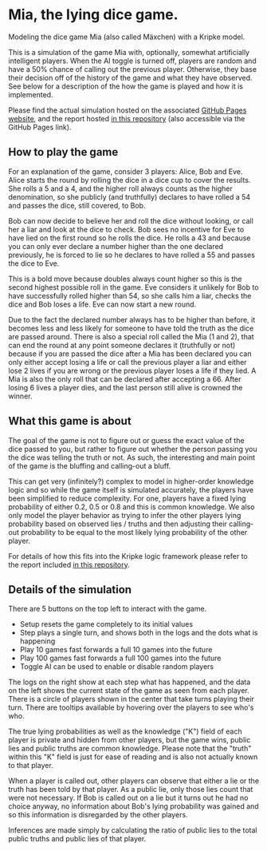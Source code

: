 # Mia, the lying dice game.
Modeling the dice game Mia (also called Mäxchen) with a Kripke model.

This is a simulation of the game Mia with, optionally, somewhat artificially intelligent players. When the AI toggle is turned off, players are random and have a 50% chance of calling out the previous player. Otherwise, they base their decision off of the history of the game and what they have observed. See below for a description of the how the game is played and how it is implemented.

Please find the actual simulation hosted on the associated [GitHub Pages website](https://dashdeckers.github.io/Mia/), and the report hosted [in this repository](https://github.com/dashdeckers/Mia/blob/main/report.pdf) (also accessible via the GitHub Pages link).

## How to play the game

For an explanation of the game, consider 3 players: Alice, Bob and Eve. Alice starts the round by rolling the dice in a dice cup to cover the results. She rolls a 5 and a 4, and the higher roll always counts as the higher denomination, so she publicly (and truthfully) declares to have rolled a 54 and passes the dice, still covered, to Bob. 

Bob can now decide to believe her and roll the dice without looking, or call her a liar and look at the dice to check. Bob sees no incentive for Eve to have lied on the first round so he rolls the dice. He rolls a 43 and because you can only ever declare a number higher than the one declared previously, he is forced to lie so he declares to have rolled a 55 and passes the dice to Eve. 

This is a bold move because doubles always count higher so this is the second highest possible roll in the game. Eve considers it unlikely for Bob to have successfully rolled higher than 54, so she calls him a liar, checks the dice and Bob loses a life. Eve can now start a new round. 

Due to the fact the declared number always has to be higher than before, it becomes less and less likely for someone to have told the truth as the dice are passed around. There is also a special roll called the Mia (1 and 2), that can end the round at any point someone declares it (truthfully or not) because if you are passed the dice after a Mia has been declared you can only either accept losing a life or call the previous player a liar and either lose 2 lives if you are wrong or the previous player loses a life if they lied. A Mia is also the only roll that can be declared after accepting a 66. After losing 6 lives a player dies, and the last person still alive is crowned the winner.

## What this game is about
The goal of the game is not to figure out or guess the exact value of the dice passed to you, but rather to figure out whether the person passing you the dice was telling the truth or not. As such, the interesting and main point of the game is the bluffing and calling-out a bluff. 

This can get very (infinitely?) complex to model in higher-order knowledge logic and so while the game itself is simulated accurately, the players have been simplified to reduce complexity. For one, players have a fixed lying probability of either 0.2, 0.5 or 0.8 and this is common knowledge. We also only model the player behavior as trying to infer the other players lying probability based on observed lies / truths and then adjusting their calling-out probability to be equal to the most likely lying probability of the other player.

For details of how this fits into the Kripke logic framework please refer to the report included [in this repository](https://github.com/dashdeckers/Mia/blob/main/report.pdf).


## Details of the simulation
There are 5 buttons on the top left to interact with the game.
- Setup resets the game completely to its initial values
- Step plays a single turn, and shows both in the logs and the dots what is happening
- Play 10 games fast forwards a full 10 games into the future
- Play 100 games fast forwards a full 100 games into the future
- Toggle AI can be used to enable or disable random players

The logs on the right show at each step what has happened, and the data on the left shows the current state of the game as seen from each player. There is a circle of players shown in the center that take turns playing their turn. There are tooltips available by hovering over the players to see who's who.

The true lying probabilities as well as the knowledge ("K") field of each player is private and hidden from other players, but the game wins, public lies and public truths are common knowledge. Please note that the "truth" within this "K" field is just for ease of reading and is also not actually known to that player.

When a player is called out, other players can observe that either a lie or the truth has been told by that player. As a public lie, only those lies count that were not necessary. If Bob is called out on a lie but it turns out he had no choice anyway, no information about Bob's lying probability was gained and so this information is disregarded by the other players.

Inferences are made simply by calculating the ratio of public lies to the total public truths and public lies of that player.

